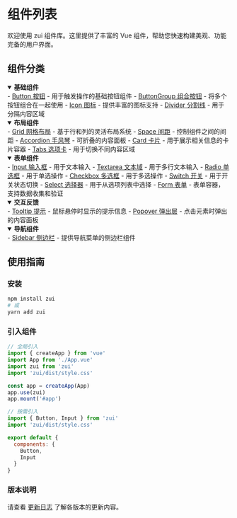 # 组件列表

欢迎使用 zui 组件库。这里提供了丰富的 Vue 组件，帮助您快速构建美观、功能完备的用户界面。

## 组件分类

<details open>
<summary><strong>基础组件</strong></summary>
- <a href="./Button">Button 按钮</a> - 用于触发操作的基础按钮组件
- <a href="./ButtonGroup">ButtonGroup 组合按钮</a> - 将多个按钮组合在一起使用
- <a href="./Icon">Icon 图标</a> - 提供丰富的图标支持
- <a href="./Divider">Divider 分割线</a> - 用于分隔内容区域
</details>

<details open>
<summary><strong>布局组件</strong></summary>
- <a href="./grid">Grid 网格布局</a> - 基于行和列的灵活布局系统
- <a href="./Space">Space 间距</a> - 控制组件之间的间距
- <a href="./Accordion">Accordion 手风琴</a> - 可折叠的内容面板
- <a href="./Card">Card 卡片</a> - 用于展示相关信息的卡片容器
- <a href="./Tabs">Tabs 选项卡</a> - 用于切换不同内容区域
</details>

<details open>
<summary><strong>表单组件</strong></summary>
- <a href="./input">Input 输入框</a> - 用于文本输入
- <a href="./Textarea">Textarea 文本域</a> - 用于多行文本输入
- <a href="./Radio">Radio 单选框</a> - 用于单选操作
- <a href="./Checkbox">Checkbox 多选框</a> - 用于多选操作
- <a href="./Switch">Switch 开关</a> - 用于开关状态切换
- <a href="./Select">Select 选择器</a> - 用于从选项列表中选择
- <a href="./Form">Form 表单</a> - 表单容器，支持数据收集和验证
</details>

<details open>
<summary><strong>交互反馈</strong></summary>
- <a href="./Tooltip">Tooltip 提示</a> - 鼠标悬停时显示的提示信息
- <a href="./Popover">Popover 弹出层</a> - 点击元素时弹出的内容面板
</details>

<details open>
<summary><strong>导航组件</strong></summary>
- <a href="./Sidebar">Sidebar 侧边栏</a> - 提供导航菜单的侧边栏组件
</details>

## 使用指南

### 安装

```bash
npm install zui
# 或
yarn add zui
```

### 引入组件

```javascript
// 全局引入
import { createApp } from 'vue'
import App from './App.vue'
import zui from 'zui'
import 'zui/dist/style.css'

const app = createApp(App)
app.use(zui)
app.mount('#app')

// 按需引入
import { Button, Input } from 'zui'
import 'zui/dist/style.css'

export default {
  components: {
    Button,
    Input
  }
}
```

### 版本说明

请查看 <a href="/update/0.0.6">更新日志</a> 了解各版本的更新内容。